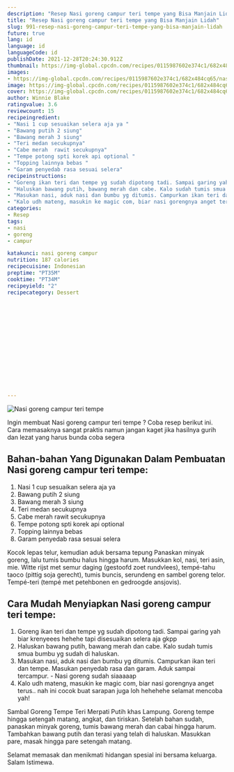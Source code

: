 ```yaml
---
description: "Resep Nasi goreng campur teri tempe yang Bisa Manjain Lidah"
title: "Resep Nasi goreng campur teri tempe yang Bisa Manjain Lidah"
slug: 991-resep-nasi-goreng-campur-teri-tempe-yang-bisa-manjain-lidah
future: true
lang: id
language: id
languageCode: id
publishDate: 2021-12-28T20:24:30.912Z 
thumbnail: https://img-global.cpcdn.com/recipes/0115987602e374c1/682x484cq65/nasi-goreng-campur-teri-tempe-foto-resep-utama.png
images:
- https://img-global.cpcdn.com/recipes/0115987602e374c1/682x484cq65/nasi-goreng-campur-teri-tempe-foto-resep-utama.png
image: https://img-global.cpcdn.com/recipes/0115987602e374c1/682x484cq65/nasi-goreng-campur-teri-tempe-foto-resep-utama.png
cover: https://img-global.cpcdn.com/recipes/0115987602e374c1/682x484cq65/nasi-goreng-campur-teri-tempe-foto-resep-utama.png
author: Winnie Blake
ratingvalue: 3.6
reviewcount: 15
recipeingredient:
- "Nasi 1 cup sesuaikan selera aja ya "
- "Bawang putih 2 siung"
- "Bawang merah 3 siung"
- "Teri medan secukupnya"
- "Cabe merah  rawit secukupnya"
- "Tempe potong spti korek api optional "
- "Topping lainnya bebas "
- "Garam penyedab rasa sesuai selera"
recipeinstructions:
- "Goreng ikan teri dan tempe yg sudah dipotong tadi. Sampai garing yah biar krenyeees hehehe tapi disesuaikan selera aja gkpp"
- "Haluskan bawang putih, bawang merah dan cabe. Kalo sudah tumis smua bumbu yg sudah di haluskan."
- "Masukan nasi, aduk nasi dan bumbu yg ditumis. Campurkan ikan teri dan tempe. Masukan penyedab rasa dan garam. Aduk sampai tercampur. Nasi goreng sudah siaaaaap"
- "Kalo udh mateng, masukin ke magic com, biar nasi gorengnya anget terus.. nah ini cocok buat sarapan juga loh hehehehe selamat mencoba yah!"
categories:
- Resep
tags:
- nasi
- goreng
- campur

katakunci: nasi goreng campur 
nutrition: 187 calories
recipecuisine: Indonesian
preptime: "PT35M"
cooktime: "PT34M"
recipeyield: "2"
recipecategory: Dessert


     
    
    
    
    
    
    
    
    
    
    
      
    
---
```



![Nasi goreng campur teri tempe](https://img-global.cpcdn.com/recipes/0115987602e374c1/682x484cq65/nasi-goreng-campur-teri-tempe-foto-resep-utama.png)

Ingin membuat Nasi goreng campur teri tempe ? Coba resep berikut ini. Cara memasaknya sangat praktis namun jangan kaget jika hasilnya gurih dan lezat yang harus bunda coba segera

<!--inarticleads1-->

## Bahan-bahan Yang Digunakan Dalam Pembuatan Nasi goreng campur teri tempe:

1. Nasi 1 cup sesuaikan selera aja ya 
1. Bawang putih 2 siung
1. Bawang merah 3 siung
1. Teri medan secukupnya
1. Cabe merah  rawit secukupnya
1. Tempe potong spti korek api optional 
1. Topping lainnya bebas 
1. Garam penyedab rasa sesuai selera

Kocok lepas telur, kemudian aduk bersama tepung Panaskan minyak goreng, lalu tumis bumbu halus hingga harum. Masukkan kol, nasi, teri asin, mie. Witte rijst met semur daging (gestoofd zoet rundvlees), tempé-tahu taoco (pittig soja gerecht), tumis buncis, serundeng en sambel goreng telor. Tempé-teri (tempé met petehbonen en gedroogde ansjovis). 

<!--inarticleads2-->

## Cara Mudah Menyiapkan Nasi goreng campur teri tempe:

1. Goreng ikan teri dan tempe yg sudah dipotong tadi. Sampai garing yah biar krenyeees hehehe tapi disesuaikan selera aja gkpp
1. Haluskan bawang putih, bawang merah dan cabe. Kalo sudah tumis smua bumbu yg sudah di haluskan.
1. Masukan nasi, aduk nasi dan bumbu yg ditumis. Campurkan ikan teri dan tempe. Masukan penyedab rasa dan garam. Aduk sampai tercampur. - Nasi goreng sudah siaaaaap
1. Kalo udh mateng, masukin ke magic com, biar nasi gorengnya anget terus.. nah ini cocok buat sarapan juga loh hehehehe selamat mencoba yah!


Sambal Goreng Tempe Teri Merpati Putih khas Lampung. Goreng tempe hingga setengah matang, angkat, dan tiriskan. Setelah bahan sudah, panaskan minyak goreng, tumis bawang merah dan cabai hingga harum. Tambahkan bawang putih dan terasi yang telah di haluskan. Masukkan pare, masak hingga pare setengah matang. 

Selamat memasak dan menikmati hidangan spesial ini bersama keluarga. Salam Istimewa.
